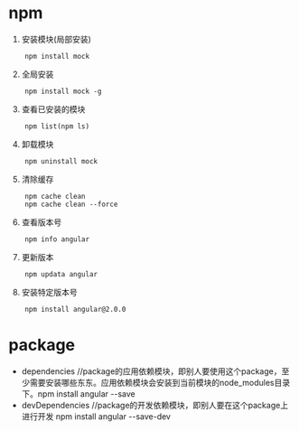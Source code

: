 # npm

1. 安装模块(局部安装)
```
    npm install mock
```
2. 全局安装
```
    npm install mock -g
```
3. 查看已安装的模块
```
    npm list(npm ls)
```
4. 卸载模块
```
    npm uninstall mock
```
5. 清除缓存
```
    npm cache clean
    npm cache clean --force
```
6. 查看版本号
```
    npm info angular
```
7. 更新版本
```
    npm updata angular
```
8. 安装特定版本号
```
    npm install angular@2.0.0
```




# package
* dependencies //package的应用依赖模块，即别人要使用这个package，至少需要安装哪些东东。应用依赖模块会安装到当前模块的node_modules目录下。npm install angular --save
* devDependencies //package的开发依赖模块，即别人要在这个package上进行开发 npm install angular --save-dev

